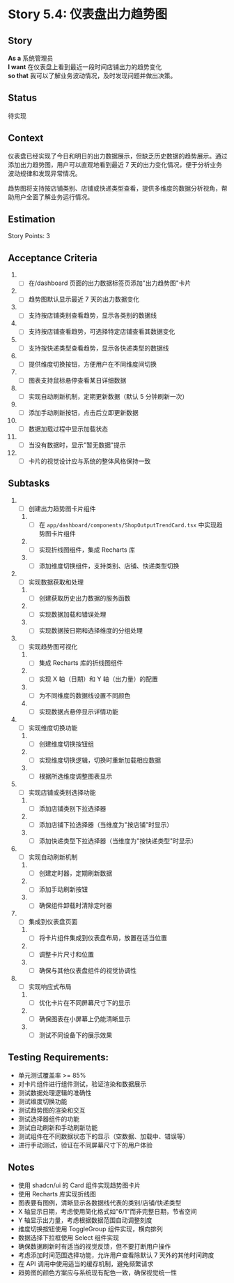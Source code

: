 # Story 5.4: 仪表盘出力趋势图

## Story

**As a** 系统管理员  
**I want** 在仪表盘上看到最近一段时间店铺出力的趋势变化  
**so that** 我可以了解业务波动情况，及时发现问题并做出决策。

## Status

待实现

## Context

仪表盘已经实现了今日和明日的出力数据展示，但缺乏历史数据的趋势展示。通过添加出力趋势图，用户可以直观地看到最近 7 天的出力变化情况，便于分析业务波动规律和发现异常情况。

趋势图将支持按店铺类别、店铺或快递类型查看，提供多维度的数据分析视角，帮助用户全面了解业务运行情况。

## Estimation

Story Points: 3

## Acceptance Criteria

1. - [ ] 在/dashboard 页面的出力数据标签页添加"出力趋势图"卡片
2. - [ ] 趋势图默认显示最近 7 天的出力数据变化
3. - [ ] 支持按店铺类别查看趋势，显示各类别的数据线
4. - [ ] 支持按店铺查看趋势，可选择特定店铺查看其数据变化
5. - [ ] 支持按快递类型查看趋势，显示各快递类型的数据线
6. - [ ] 提供维度切换按钮，方便用户在不同维度间切换
7. - [ ] 图表支持鼠标悬停查看某日详细数据
8. - [ ] 实现自动刷新机制，定期更新数据（默认 5 分钟刷新一次）
9. - [ ] 添加手动刷新按钮，点击后立即更新数据
10. - [ ] 数据加载过程中显示加载状态
11. - [ ] 当没有数据时，显示"暂无数据"提示
12. - [ ] 卡片的视觉设计应与系统的整体风格保持一致

## Subtasks

1. - [ ] 创建出力趋势图卡片组件
   1. - [ ] 在 `app/dashboard/components/ShopOutputTrendCard.tsx` 中实现趋势图卡片组件
   2. - [ ] 实现折线图组件，集成 Recharts 库
   3. - [ ] 添加维度切换组件，支持类别、店铺、快递类型切换
2. - [ ] 实现数据获取和处理
   1. - [ ] 创建获取历史出力数据的服务函数
   2. - [ ] 实现数据加载和错误处理
   3. - [ ] 实现数据按日期和选择维度的分组处理
3. - [ ] 实现趋势图可视化
   1. - [ ] 集成 Recharts 库的折线图组件
   2. - [ ] 实现 X 轴（日期）和 Y 轴（出力量）的配置
   3. - [ ] 为不同维度的数据线设置不同颜色
   4. - [ ] 实现数据点悬停显示详情功能
4. - [ ] 实现维度切换功能
   1. - [ ] 创建维度切换按钮组
   2. - [ ] 实现维度切换逻辑，切换时重新加载相应数据
   3. - [ ] 根据所选维度调整图表显示
5. - [ ] 实现店铺或类别选择功能
   1. - [ ] 添加店铺类别下拉选择器
   2. - [ ] 添加店铺下拉选择器（当维度为"按店铺"时显示）
   3. - [ ] 添加快递类型下拉选择器（当维度为"按快递类型"时显示）
6. - [ ] 实现自动刷新机制
   1. - [ ] 创建定时器，定期刷新数据
   2. - [ ] 添加手动刷新按钮
   3. - [ ] 确保组件卸载时清除定时器
7. - [ ] 集成到仪表盘页面
   1. - [ ] 将卡片组件集成到仪表盘布局，放置在适当位置
   2. - [ ] 调整卡片尺寸和位置
   3. - [ ] 确保与其他仪表盘组件的视觉协调性
8. - [ ] 实现响应式布局
   1. - [ ] 优化卡片在不同屏幕尺寸下的显示
   2. - [ ] 确保图表在小屏幕上仍能清晰显示
   3. - [ ] 测试不同设备下的展示效果

## Testing Requirements:

- 单元测试覆盖率 >= 85%
- 对卡片组件进行组件测试，验证渲染和数据展示
- 测试数据处理逻辑的准确性
- 测试维度切换功能
- 测试趋势图的渲染和交互
- 测试选择器组件的功能
- 测试自动刷新和手动刷新功能
- 测试组件在不同数据状态下的显示（空数据、加载中、错误等）
- 进行手动测试，验证在不同屏幕尺寸下的用户体验

## Notes

- 使用 shadcn/ui 的 Card 组件实现趋势图卡片
- 使用 Recharts 库实现折线图
- 图表要有图例，清晰显示各数据线代表的类别/店铺/快递类型
- X 轴显示日期，考虑使用简化格式如"6/1"而非完整日期，节省空间
- Y 轴显示出力量，考虑根据数据范围自动调整刻度
- 维度切换按钮使用 ToggleGroup 组件实现，横向排列
- 数据选择下拉框使用 Select 组件实现
- 确保数据刷新时有适当的视觉反馈，但不要打断用户操作
- 考虑添加时间范围选择功能，允许用户查看除默认 7 天外的其他时间跨度
- 在 API 调用中使用适当的缓存机制，避免频繁请求
- 趋势图的颜色方案应与系统现有配色一致，确保视觉统一性
